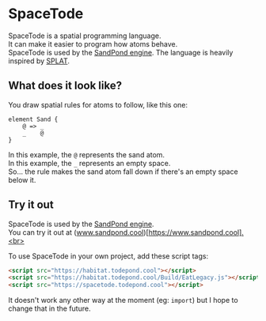 # SpaceTode
SpaceTode is a spatial programming language.<br>
It can make it easier to program how atoms behave.<br>
SpaceTode is used by the [SandPond engine](https://github.com/l2wilson94/SandPond).
The language is heavily inspired by [SPLAT](https://github.com/DaveAckley/SPLAT/).<br>

## What does it look like?
You draw spatial rules for atoms to follow, like this one:
```
element Sand {
    @ => _
    _    @
}
```
In this example, the `@` represents the sand atom.<br>
In this example, the `_` represents an empty space.<br>
So... the rule makes the sand atom fall down if there's an empty space below it.<br>

## Try it out
SpaceTode is used by the [SandPond engine](https://github.com/l2wilson94/SandPond).<br>
You can try it out at (www.sandpond.cool)[https://www.sandpond.cool].<br>

To use SpaceTode in your own project, add these script tags:
```html
<script src="https://habitat.todepond.cool"></script>
<script src="https://habitat.todepond.cool/Build/EatLegacy.js"></script>
<script src="https://spacetode.todepond.cool"></script>
```
It doesn't work any other way at the moment (eg: `import`) but I hope to change that in the future.
